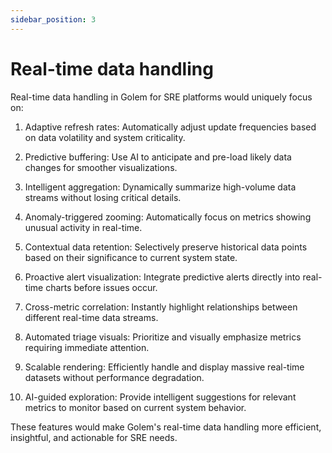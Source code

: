```yaml
---
sidebar_position: 3
---
```


# Real-time data handling

Real-time data handling in Golem for SRE platforms would uniquely focus on:

1. Adaptive refresh rates: Automatically adjust update frequencies based on data volatility and system criticality.

2. Predictive buffering: Use AI to anticipate and pre-load likely data changes for smoother visualizations.

3. Intelligent aggregation: Dynamically summarize high-volume data streams without losing critical details.

4. Anomaly-triggered zooming: Automatically focus on metrics showing unusual activity in real-time.

5. Contextual data retention: Selectively preserve historical data points based on their significance to current system state.

6. Proactive alert visualization: Integrate predictive alerts directly into real-time charts before issues occur.

7. Cross-metric correlation: Instantly highlight relationships between different real-time data streams.

8. Automated triage visuals: Prioritize and visually emphasize metrics requiring immediate attention.

9. Scalable rendering: Efficiently handle and display massive real-time datasets without performance degradation.

10. AI-guided exploration: Provide intelligent suggestions for relevant metrics to monitor based on current system behavior.

These features would make Golem's real-time data handling more efficient, insightful, and actionable for SRE needs.